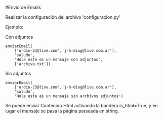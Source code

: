 #Envio de Emails

Realizar la configuración del archivo 'configuracion.py'

Ejemplo:

Con adjuntos

```
enviarEmail(
    ['urdin-23@live.com','j-h-diog@live.com.ar'],
    'saludo',
    'Hola este es un mensaje con adjuntos',
    ['archivo.txt'])
```

Sin adjuntos
```
enviarEmail(
    ['urdin-23@live.com','j-h-diog@live.com.ar'],
    'saludo',
    'Hola este es un mensaje sin archivos adjuntos')

```

Se puede enviar Contenido Html activando la bandera is_html=True, y en lugar el mensaje se pasa la pagina parseada en string.